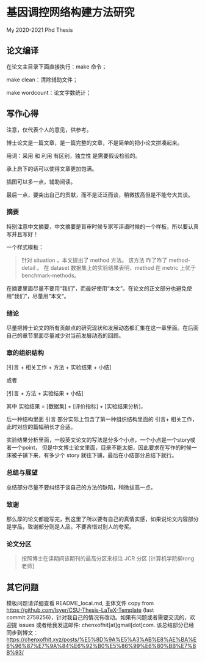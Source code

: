 # 基因调控网络构建方法研究

My 2020-2021 Phd Thesis

## 论文编译

在论文主目录下面直接执行：make 命令；

make clean：清除辅助文件；

make wordcount：论文字数统计；

## 写作心得

注意，仅代表个人的意见，供参考。

博士论文是一篇文章，是一篇完整的文章，不是简单的把小论文拼凑起来。

用词：采用 和 利用 有区别，独立性 是需要假设检验的。

承上启下的话可以使得文章更加饱满。

插图可以多一点，辅助阅读。

最后一点，要突出自己的贡献，而不是泛泛而谈，稍微拔高但是不能夸大其谈。

### 摘要
特别注意中文摘要，中文摘要是盲审时候专家写评语时候的一个样板，所以要认真写并且写好！

一个样式模板：

> 针对  situation ，本文提出了 method 方法。
> 该方法 咋了咋了 method-detail 。
> 在 dataset 数据集上的实验结果表明，method 在  metric 上优于 benchmark-methods。

在摘要里面尽量不要用“我们”，而最好使用“本文”。在论文的正文部分也避免使用“我们”，尽量用“本文“。

### 绪论

尽量把博士论文的所有贡献点的研究现状和发展动态都汇集在这一章里面。在后面自己的章节里面尽量减少对当前发展动态的回顾。

### 章的组织结构

[引言 + 相关工作 + 方法 + 实验结果 + 小结]

或者

[引言  + 方法 + 实验结果 + 小结]

其中 实验结果 = [数据集] + [评价指标] + [实验结果分析]，

后一种结构里面 引言 部分实际上包含了第一种组织结构里面的 引言+ 相关工作，此时对应的篇幅稍长才合适。

实验结果分析里面，一般英文论文的写法是分多个小点，一个小点是一个story或者一个point，
但是中文博士论文里面，目录不能太细，因此要求在写作的时候一床被子铺下来，有多少个 story 就往下铺，最后在小结部分总结下就行。

### 总结与展望

总结部分尽量不要纠结于谈自己的方法的缺陷，稍微拔高一点。

### 致谢

那么厚的论文都能写完，到这里了所以要有自己的真情实感，如果说论文内容部分是学品，致谢部分则是人品。不要吝惜对别人的夸奖。

### 论文分区

> 按照博士在读期间该期刊的最高分区来标注 JCR 分区 [计算机学院柳rong老师]

## 其它问题

模板问题请详细查看 README_local.md, 主体文件 copy from https://github.com/lsyer/CSU-Thesis-LaTeX-Template (last commit:2758256)，针对我自己的情况有改动。如果有问题或者需要交流的，欢迎提 issues 或者给我发送邮件: chenxofhit[at]gmail[dot]com. 该总结部分已经同步到博文：https://chenxofhit.xyz/posts/%E5%8D%9A%E5%A3%AB%E8%AE%BA%E6%96%87%E7%9A%84%E6%92%B0%E5%86%99%E6%80%BB%E7%BB%93/
